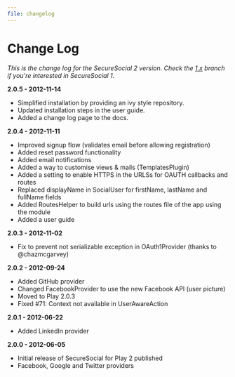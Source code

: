 ```yaml
---
file: changelog
---
```

# Change Log

*This is the change log for the SecureSocial 2 version. Check the [1.x](https://github.com/jaliss/securesocial/tree/1.x) branch if you're interested in SecureSocial 1.*

**2.0.5 - 2012-11-14**

- Simplified installation by providing an ivy style repository.
- Updated installation steps in the user guide.
- Added a change log page to the docs.

**2.0.4 - 2012-11-11**

- Improved signup flow (validates email before allowing registration)
- Added reset password functionality
- Added email notifications
- Added a way to customise views  & mails (TemplatesPlugin)
- Added a setting to enable HTTPS in the URLSs for OAUTH callbacks and routes
- Replaced displayName in SocialUser for firstName, lastName and fullName fields
- Added RoutesHelper to build urls using the routes file of the app using the module
- Added a user guide

**2.0.3 - 2012-11-02**

- Fix to prevent not serializable exception in OAuth1Provider (thanks to @chazmcgarvey)

**2.0.2 - 2012-09-24**

- Added GitHub provider
- Changed FacebookProvider to use the new Facebook API (user picture)
- Moved to Play 2.0.3
- Fixed #71: Context not available in UserAwareAction

**2.0.1 - 2012-06-22**

- Added LinkedIn provider

**2.0.0   - 2012-06-05**

- Initial release of SecureSocial for Play 2 published
- Facebook, Google and Twitter providers



